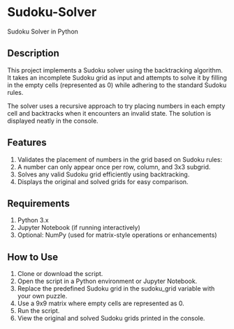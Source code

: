 # Sudoku-Solver
Sudoku Solver in Python

## Description
This project implements a Sudoku solver using the backtracking algorithm. It takes an incomplete Sudoku grid as input and attempts to solve it by filling in the empty cells (represented as 0) while adhering to the standard Sudoku rules.

The solver uses a recursive approach to try placing numbers in each empty cell and backtracks when it encounters an invalid state. The solution is displayed neatly in the console.

## Features
1. Validates the placement of numbers in the grid based on Sudoku rules:
2. A number can only appear once per row, column, and 3x3 subgrid.
3. Solves any valid Sudoku grid efficiently using backtracking.
4. Displays the original and solved grids for easy comparison.

## Requirements
1. Python 3.x
2. Jupyter Notebook (if running interactively)
3. Optional: NumPy (used for matrix-style operations or enhancements)

## How to Use
1. Clone or download the script.
2. Open the script in a Python environment or Jupyter Notebook.
3. Replace the predefined Sudoku grid in the sudoku_grid variable with your own puzzle.
4. Use a 9x9 matrix where empty cells are represented as 0.
5. Run the script.
6. View the original and solved Sudoku grids printed in the console.

